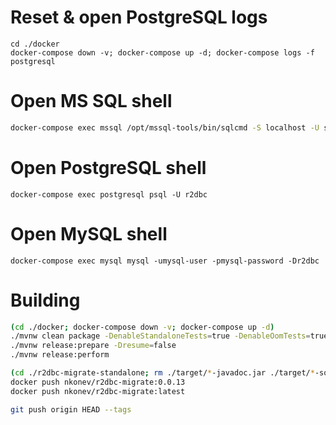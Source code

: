 # Reset & open PostgreSQL logs
```
cd ./docker
docker-compose down -v; docker-compose up -d; docker-compose logs -f postgresql
```

# Open MS SQL shell
```bash
docker-compose exec mssql /opt/mssql-tools/bin/sqlcmd -S localhost -U sa -P 'yourStrong(!)Password'
```

# Open PostgreSQL shell
```
docker-compose exec postgresql psql -U r2dbc
```

# Open MySQL shell
```
docker-compose exec mysql mysql -umysql-user -pmysql-password -Dr2dbc
```

# Building
```bash
(cd ./docker; docker-compose down -v; docker-compose up -d)
./mvnw clean package -DenableStandaloneTests=true -DenableOomTests=true
./mvnw release:prepare -Dresume=false
./mvnw release:perform

(cd ./r2dbc-migrate-standalone; rm ./target/*-javadoc.jar ./target/*-sources.jar; docker build . --tag nkonev/r2dbc-migrate:latest --tag nkonev/r2dbc-migrate:0.0.13)
docker push nkonev/r2dbc-migrate:0.0.13
docker push nkonev/r2dbc-migrate:latest

git push origin HEAD --tags
```
